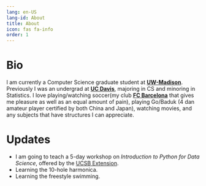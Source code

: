 ```yaml
---
lang: en-US
lang-id: About
title: About
icon: fas fa-info
order: 1
---
```


# Bio 
I am currently a Computer Science graduate student at [**UW-Madison**](https://www.wisc.edu/). Previously I was an undergrad at [**UC Davis**](https://www.ucdavis.edu/), majoring in CS and minoring in Statistics. I love playing/watching soccer(my club [**FC Barcelona**](https://www.fcbarcelona.com/en/) that gives me pleasure as well as an equal amount of pain), playing Go/Baduk (4 dan amateur player certified by both China and Japan), watching movies, and any subjects that have structures I can appreciate. 

# Updates 
- I am going to teach a 5-day workshop on *Introduction to Python for Data Science*, offered by
the [UCSB Extension](https://professional.ucsb.edu/).
- Learning the 10-hole harmonica.
- Learning the freestyle swimming. 





